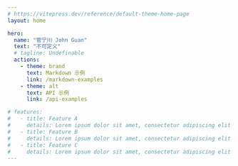 ```yaml
---
# https://vitepress.dev/reference/default-theme-home-page
layout: home

hero:
  name: "管宁川 John Guan"
  text: "不可定义"
  # tagline: Undefinable
  actions:
    - theme: brand
      text: Markdown 示例
      link: /markdown-examples
    - theme: alt
      text: API 示例
      link: /api-examples

# features:
#   - title: Feature A
#     details: Lorem ipsum dolor sit amet, consectetur adipiscing elit
#   - title: Feature B
#     details: Lorem ipsum dolor sit amet, consectetur adipiscing elit
#   - title: Feature C
#     details: Lorem ipsum dolor sit amet, consectetur adipiscing elit
---
```

